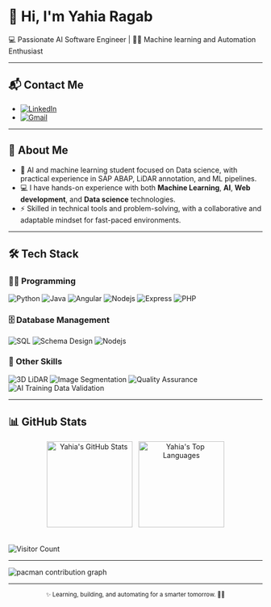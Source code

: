 # 👋 Hi, I'm Yahia Ragab  

💻 Passionate AI Software Engineer | 🧠🤖 Machine learning and Automation Enthusiast

---

## 📬 Contact Me  
<div align="left">

- [![LinkedIn](https://img.shields.io/badge/LinkedIn-blue?logo=linkedin&style=for-the-badge)](https://www.linkedin.com/in/yahia-ragab77/)
- [![Gmail](https://img.shields.io/badge/Gmail-D14836?logo=gmail&logoColor=white&style=for-the-badge)](mailto:yahiaragab775499@gmail.com)

</div>

---

## 🚀 About Me  
- 🌱 AI and machine learning student focused on Data science, with practical experience in SAP ABAP, LiDAR annotation, and ML
pipelines.  
- 💻 I have hands-on experience with both **Machine Learning**, **AI**, **Web development**, and **Data science** technologies.  
- ⚡ Skilled in technical tools and problem-solving, with a collaborative and adaptable mindset for fast-paced
environments.  

---

## 🛠️ Tech Stack  

### 👨‍💻 Programming
![Python](https://img.shields.io/badge/Python-3776AB?style=for-the-badge&logo=python&logoColor=white)
![Java](https://img.shields.io/badge/Java-007396?style=for-the-badge&logo=java&logoColor=white)
![Angular](https://img.shields.io/badge/angular-007396?style=for-the-badge&logo=angular&logoColor=white)
![Nodejs](https://img.shields.io/badge/node-007396?style=for-the-badge&logo=node&logoColor=white)
![Express](https://img.shields.io/badge/Express-007396?style=for-the-badge&logo=express&logoColor=white)
![PHP](https://img.shields.io/badge/php-007396?style=for-the-badge&logo=php&logoColor=white)

### 🗄️ Database Management
![SQL](https://img.shields.io/badge/SQL-336791?style=for-the-badge&logo=postgresql&logoColor=white)
![Schema Design](https://img.shields.io/badge/Schema%20Design-4CAF50?style=for-the-badge&logo=databricks&logoColor=white)
![Nodejs](https://img.shields.io/badge/mongodb-007396?style=for-the-badge&logo=mongodb&logoColor=white)

### 🔧 Other Skills
![3D LiDAR](https://img.shields.io/badge/3D%20LiDAR-FF6F00?style=for-the-badge&logo=autodesk&logoColor=white)
![Image Segmentation](https://img.shields.io/badge/Image%20Segmentation-8E44AD?style=for-the-badge&logo=opencv&logoColor=white)
![Quality Assurance](https://img.shields.io/badge/Quality%20Assurance-007ACC?style=for-the-badge&logo=testinglibrary&logoColor=white)
![AI Training Data Validation](https://img.shields.io/badge/AI%20Training%20Data%20Validation-FF4088?style=for-the-badge&logo=ai&logoColor=white)

---

## 📊 GitHub Stats  

<div align="center">
  <img src="https://github-readme-stats.vercel.app/api?username=Yahia-Ragab&show_icons=true&theme=github_dark" alt="Yahia's GitHub Stats" height="170" />
  &nbsp;
  <img src="https://github-readme-stats.vercel.app/api/top-langs/?username=Yahia-Ragab&layout=compact&theme=github_dark" alt="Yahia's Top Languages" height="170" />
</div>
<br/>


![Visitor Count](https://komarev.com/ghpvc/?username=Yahia-Ragab&style=for-the-badge)  

---

<picture>
  <source media="(prefers-color-scheme: dark)" srcset="https://raw.githubusercontent.com/youssefsafwat123/youssefsafwat123/output/pacman-contribution-graph-dark.svg">
  <source media="(prefers-color-scheme: light)" srcset="https://raw.githubusercontent.com/youssefsafwat123/youssefsafwat123/output/pacman-contribution-graph.svg">
  <img alt="pacman contribution graph" src="https://raw.githubusercontent.com/youssefsafwat123/youssefsafwat123/output/pacman-contribution-graph.svg">
</picture>

---
 
<p align="center"><sub>✨ Learning, building, and automating for a smarter tomorrow. 🤖🚀</sub></p>
